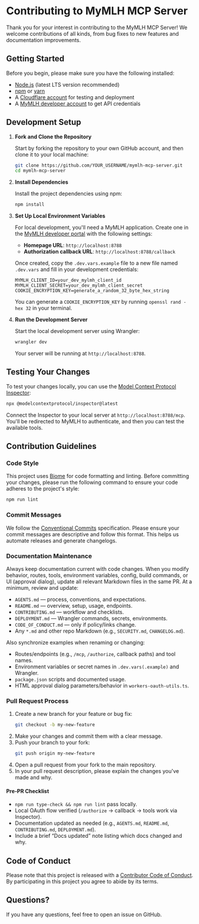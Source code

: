 # Contributing to MyMLH MCP Server

Thank you for your interest in contributing to the MyMLH MCP Server! We welcome contributions of all kinds, from bug fixes to new features and documentation improvements.

## Getting Started

Before you begin, please make sure you have the following installed:

- [Node.js](https://nodejs.org/) (latest LTS version recommended)
- [npm](https://www.npmjs.com/) or [yarn](https://yarnpkg.com/)
- A [Cloudflare account](https://dash.cloudflare.com/sign-up) for testing and deployment
- A [MyMLH developer account](https://my.mlh.io/developers) to get API credentials

## Development Setup

1.  **Fork and Clone the Repository**

    Start by forking the repository to your own GitHub account, and then clone it to your local machine:

    ```bash
    git clone https://github.com/YOUR_USERNAME/mymlh-mcp-server.git
    cd mymlh-mcp-server
    ```

2.  **Install Dependencies**

    Install the project dependencies using npm:

    ```bash
    npm install
    ```

3.  **Set Up Local Environment Variables**

    For local development, you'll need a MyMLH application. Create one in the [MyMLH developer portal](https://my.mlh.io/developers) with the following settings:

    -   **Homepage URL**: `http://localhost:8788`
    -   **Authorization callback URL**: `http://localhost:8788/callback`

    Once created, copy the `.dev.vars.example` file to a new file named `.dev.vars` and fill in your development credentials:

    ```
    MYMLH_CLIENT_ID=your_dev_mylmh_client_id
    MYMLH_CLIENT_SECRET=your_dev_mylmh_client_secret
    COOKIE_ENCRYPTION_KEY=generate_a_random_32_byte_hex_string
    ```

    You can generate a `COOKIE_ENCRYPTION_KEY` by running `openssl rand -hex 32` in your terminal.

4.  **Run the Development Server**

    Start the local development server using Wrangler:

    ```bash
    wrangler dev
    ```

    Your server will be running at `http://localhost:8788`.

## Testing Your Changes

To test your changes locally, you can use the [Model Context Protocol Inspector](https://modelcontextprotocol.io/docs/tools/inspector):

```bash
npx @modelcontextprotocol/inspector@latest
```

Connect the Inspector to your local server at `http://localhost:8788/mcp`. You'll be redirected to MyMLH to authenticate, and then you can test the available tools.

## Contribution Guidelines

### Code Style

This project uses [Biome](https://biomejs.dev/) for code formatting and linting. Before committing your changes, please run the following command to ensure your code adheres to the project's style:

```bash
npm run lint
```

### Commit Messages

We follow the [Conventional Commits](https://www.conventionalcommits.org/) specification. Please ensure your commit messages are descriptive and follow this format. This helps us automate releases and generate changelogs.

### Documentation Maintenance

Always keep documentation current with code changes. When you modify behavior, routes, tools, environment variables, config, build commands, or UI (approval dialog), update all relevant Markdown files in the same PR. At a minimum, review and update:

- `AGENTS.md` — process, conventions, and expectations.
- `README.md` — overview, setup, usage, endpoints.
- `CONTRIBUTING.md` — workflow and checklists.
- `DEPLOYMENT.md` — Wrangler commands, secrets, environments.
- `CODE_OF_CONDUCT.md` — only if policy/links change.
- Any `*.md` and other repo Markdown (e.g., `SECURITY.md`, `CHANGELOG.md`).

Also synchronize examples when renaming or changing:

- Routes/endpoints (e.g., `/mcp`, `/authorize`, callback paths) and tool names.
- Environment variables or secret names in `.dev.vars(.example)` and Wrangler.
- `package.json` scripts and documented usage.
- HTML approval dialog parameters/behavior in `workers-oauth-utils.ts`.

### Pull Request Process

1.  Create a new branch for your feature or bug fix:
    ```bash
    git checkout -b my-new-feature
    ```
2.  Make your changes and commit them with a clear message.
3.  Push your branch to your fork:
    ```bash
    git push origin my-new-feature
    ```
4.  Open a pull request from your fork to the main repository.
5.  In your pull request description, please explain the changes you've made and why.

#### Pre‑PR Checklist

- `npm run type-check && npm run lint` pass locally.
- Local OAuth flow verified (`/authorize` → callback → tools work via Inspector).
- Documentation updated as needed (e.g., `AGENTS.md`, `README.md`, `CONTRIBUTING.md`, `DEPLOYMENT.md`).
- Include a brief “Docs updated” note listing which docs changed and why.

## Code of Conduct

Please note that this project is released with a [Contributor Code of Conduct](CODE_OF_CONDUCT.md). By participating in this project you agree to abide by its terms.

## Questions?

If you have any questions, feel free to open an issue on GitHub.

